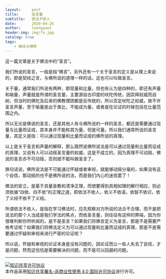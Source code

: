 ```yaml
---
layout:     post
title:      圣言量
subtitle:   依法不依人
date:       2020-04-26
author:     loongyowl
header-img: img/fo.jpg
catalog: true
tags:
    - 佛法与禅修
---
```


这一篇文章是关于佛法中的“圣言”。

我们所说的圣言，一般是指“佛言”，另外还有一个关于圣言的定义是从理上来说的，即是契经之言，与佛所说的道理一样的话，这也可以叫做圣言。



关于量，通常我们所说有两种，即现量和比量，但也有认为是四种的，即还有声量和喻量，声量就是所谓的圣言量，主要源自古印度的吠陀传统，因崇拜权威而自树，但当时的佛陀及后来的佛教僧团都是反传统的，所以否定吠陀之权威，故不许圣言声量，至于喻量是出于类比，不能成为量，或者是在论证的时候包括在比量范围之内。



所以无论是佛说的圣言，还是其他人有与佛所说的一样的圣言，都还是需要通过现量与比量而证成，其本身并不能称其为量，但是可量。所以我们通常所说的圣言量，其定义是指：可以通过现量和比量而证成的佛所说的真理。



以上是关于圣言和声量的解释，那么既然说佛所说法是可以通过现量和比量而证成的真理，又说有人可以动摇圣言量的权威，这是不成立的，因为真理不可动摇，佛说的圣言亦不可动摇，否则就不能叫做圣言了。



换句话说，佛所说法是不可能通过怀疑或者审视，就能够动摇分毫的，如果没有这个自信，那动摇的也不是佛所说的法，而是我们内心的迷信罢了！



佛法的安立，是基于具量圣教和清净正理，而想要得到具相如理的解行相应，则必须依循“四依、四不依”的正理之道，即依法不依人，依义不依语，依智不依识，依了义经不依不了义经。



所谓依法不依人，是指在学习佛法时，应先观察对方所说的法合不合理，而不是把说法的那个人当成是我们学法的焦点，而依圣言量，则往往有这样的弊端，因为你很难判断你所听闻的，是不是圣言？如果我们将佛言定义为圣言，那是不是需要严格考证呢？如果我们将佛法定义为可以通过现量和比量而证成的真理，那是不是需要通过怀疑和审视来进行严密的论证呢？



所以说，怀疑和审视的论证本身是没有问题的，因论证而让一些人失去了自信，才是问题，然而这恰恰是需要解决的问题，而不是可以回避的问题。





----



<a rel="license" href="http://creativecommons.org/licenses/by-nc/4.0/"><img alt="知识共享许可协议" style="border-width:0" src="https://i.creativecommons.org/l/by-nc/4.0/88x31.png" /></a><br />本作品采用<a rel="license" href="http://creativecommons.org/licenses/by-nc/4.0/">知识共享署名-非商业性使用 4.0 国际许可协议</a>进行许可。